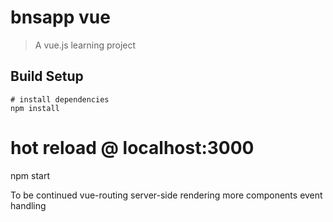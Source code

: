 # bnsapp vue

> A vue.js learning project

## Build Setup

``` 
# install dependencies
npm install

``` 
# hot reload @ localhost:3000
npm start


To be continued
vue-routing
server-side rendering
more components
event handling
